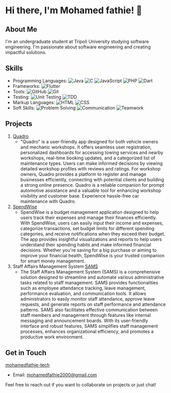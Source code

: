 # Hi there, I'm Mohamed fathie! 👋

## About Me
I'm an undergraduate student at Tripoli University studying software engineering. I'm passionate about software engineering and creating impactful solutions.

## Skills
- Programming Languages: ![Java](https://img.shields.io/badge/Java-Intermediate-orange) ![C](https://img.shields.io/badge/C-Intermediate-orange) ![JavaScript](https://img.shields.io/badge/JavaScript-Intermediate-orange) ![PHP](https://img.shields.io/badge/PHP-Intermediate-orange) ![Dart](https://img.shields.io/badge/Dart-Intermediate-orange)
- Frameworks: ![Flutter](https://img.shields.io/badge/Flutter-Intermediate-orange)
- Tools: ![GitHub](https://img.shields.io/badge/GitHub-Intermediate-orange) ![Git](https://img.shields.io/badge/Git-Intermediate-orange)
- Testing: ![Unit Testing](https://img.shields.io/badge/Unit%20Testing-Intermediate-orange) ![TDD](https://img.shields.io/badge/TDD-Intermediate-orange)
- Markup Languages: ![HTML](https://img.shields.io/badge/HTML-Intermediate-orange) ![CSS](https://img.shields.io/badge/CSS-Intermediate-orange)
- Soft Skills: ![Problem Solving](https://img.shields.io/badge/Problem%20Solving-Intermediate-orange) ![Communication](https://img.shields.io/badge/Communication-Intermediate-orange) ![Teamwork](https://img.shields.io/badge/Teamwork-Intermediate-orange)


## Projects
1. [Quadro](https://github.com/ZahreddenZromly/quadro)
    - "Quadro" is a user-friendly app designed for both vehicle owners
and mechanic workshops. It offers seamless user registration,
personalized dashboards for accessing towing services and nearby
workshops, real-time booking updates, and a categorized list of
maintenance types. Users can make informed decisions by viewing
detailed workshop profiles with reviews and ratings. For workshop
owners, Quadro provides a platform to register and manage
businesses efficiently, connecting with potential clients and
building a strong online presence. Quadro is a reliable companion
for prompt automotive assistance and a valuable tool for
enhancing workshop visibility and customer base. Experience
hassle-free car maintenance with Quadro.
3. [SpendWise](https://github.com/ZahreddenZromly/SpendWise)
   - SpendWise is a budget management application designed to help users track their expenses and manage their finances efficiently. With SpendWise, users can easily input their income and expenses, categorize transactions, set budget limits for different spending categories, and receive notifications when they exceed their budget. The app provides insightful visualizations and reports to help users understand their spending habits and make informed financial decisions. Whether you're saving for a big purchase or aiming to improve your financial health, SpendWise is your trusted companion for smart money management.
4. Staff Affairs Management System [SAMS]([https://shorturl.at/prCM7](https://github.com/nwesri/ITSE421-fall23-t13))
   - The Staff Affairs Management System (SAMS) is a comprehensive solution designed to streamline and automate various administrative tasks related to staff management. SAMS provides functionalities such as employee attendance tracking, leave management, performance evaluation, and communication tools. It allows administrators to easily monitor staff attendance, approve leave requests, and generate reports on staff performance and attendance patterns. SAMS also facilitates effective communication between staff members and management through features like internal messaging and announcement boards. With its user-friendly interface and robust features, SAMS simplifies staff management processes, enhances organizational efficiency, and promotes a productive work environment.
## Get in Touch
<a href="https://www.linkedin.com/in/mohamed-fathie-9481692b8">mohamedfathie-tech</a>

- Email: [mohamedfathie2000@gmail.com](mailto:mohamedfathie2000@gmail.com)

Feel free to reach out if you want to collaborate on projects or just chat!

